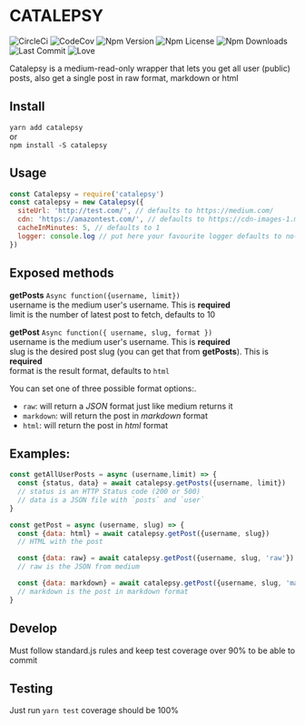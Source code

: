 CATALEPSY
=======

![CircleCi](http://badges.magmalada.io/circleci/github/ZeroDragon/Catalepsy.svg "CircleCi") ![CodeCov](http://badges.magmalada.io/codecov/github/ZeroDragon/Catalepsy.svg "CodeCov") ![Npm Version](http://badges.magmalada.io/npm/version/Catalepsy.svg "Npm Version") ![Npm License](http://badges.magmalada.io/npm/license/Catalepsy.svg "Npm License") ![Npm Downloads](http://badges.magmalada.io/npm/downloads/Catalepsy.svg "Npm Downloads") ![Last Commit](http://badges.magmalada.io/github/last-commit/ZeroDragon/Catalepsy.svg "Last Commit") ![Love](http://badges.magmalada.io/custom/Love/Lots%20of%20it/-ff69b4.svg "Love")  

Catalepsy is a medium-read-only wrapper that lets you get all user (public) posts, also get a single post in raw format, markdown or html

## Install

`yarn add catalepsy`  
or  
`npm install -S catalepsy`  

## Usage

```javascript
const Catalepsy = require('catalepsy')
const catalepsy = new Catalepsy({
  siteUrl: 'http://test.com/', // defaults to https://medium.com/
  cdn: 'https://amazontest.com/', // defaults to https://cdn-images-1.medium.com/max/1600/
  cacheInMinutes: 5, // defaults to 1
  logger: console.log // put here your favourite logger defaults to no-logs
})
```

## Exposed methods

**getPosts** `Async function({username, limit})`  
username is the medium user's username. This is **required**  
limit is the number of latest post to fetch, defaults to 10  

**getPost** `Async function({ username, slug, format })`  
username is the medium user's username. This is  **required**  
slug is the desired post slug (you can get that from **getPosts**). This is **required**  
format is the result format, defaults to `html`

You can set one of three possible format options:.

  - `raw`: will return a *JSON* format just like medium returns it
  - `markdown`: will return the post in *markdown* format
  - `html`: will return the post in *html* format


## Examples:

```javascript
const getAllUserPosts = async (username,limit) => {
  const {status, data} = await catalepsy.getPosts({username, limit})
  // status is an HTTP Status code (200 or 500)
  // data is a JSON file with `posts` and `user`
}

const getPost = async (username, slug) => {
  const {data: html} = await catalepsy.getPost({username, slug})
  // HTML with the post

  const {data: raw} = await catalepsy.getPost({username, slug, 'raw'})
  // raw is the JSON from medium

  const {data: markdown} = await catalepsy.getPost({username, slug, 'markdown'})
  // markdown is the post in markdown format
}
```

## Develop

Must follow standard.js rules and keep test coverage over 90% to be able to commit

## Testing

Just run `yarn test` coverage should be 100%
